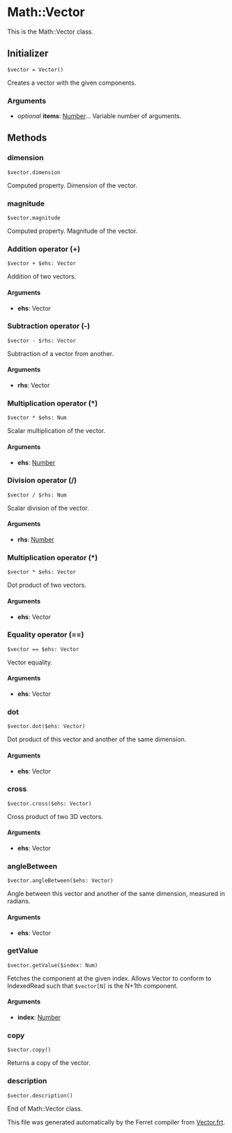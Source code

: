 # Math::Vector

This is the Math::Vector class.




## Initializer

```
$vector = Vector()
```

Creates a vector with the given components.


### Arguments

* *optional* __items__: [Number](/std/doc/Number.md)...  Variable number of arguments. 

## Methods

### dimension

```
$vector.dimension
```

Computed property. Dimension of the vector.



### magnitude

```
$vector.magnitude
```

Computed property. Magnitude of the vector.



### Addition operator (+)

```
$vector + $ehs: Vector
```

Addition of two vectors.


#### Arguments

* __ehs__: Vector  



### Subtraction operator (-)

```
$vector - $rhs: Vector
```

Subtraction of a vector from another.


#### Arguments

* __rhs__: Vector  



### Multiplication operator (*)

```
$vector * $ehs: Num
```

Scalar multiplication of the vector.


#### Arguments

* __ehs__: [Number](/std/doc/Number.md)  



### Division operator (/)

```
$vector / $rhs: Num
```

Scalar division of the vector.


#### Arguments

* __rhs__: [Number](/std/doc/Number.md)  



### Multiplication operator (*)

```
$vector * $ehs: Vector
```

Dot product of two vectors.


#### Arguments

* __ehs__: Vector  



### Equality operator (==)

```
$vector == $ehs: Vector
```

Vector equality.


#### Arguments

* __ehs__: Vector  



### dot

```
$vector.dot($ehs: Vector)
```

Dot product of this vector and another of the same dimension.


#### Arguments

* __ehs__: Vector  



### cross

```
$vector.cross($ehs: Vector)
```

Cross product of two 3D vectors.


#### Arguments

* __ehs__: Vector  



### angleBetween

```
$vector.angleBetween($ehs: Vector)
```

Angle between this vector and another of the same dimension, measured in
radians.


#### Arguments

* __ehs__: Vector  



### getValue

```
$vector.getValue($index: Num)
```

Fetches the component at the given index. Allows Vector to conform to
IndexedRead such that `$vector[N]` is the N+1th component.


#### Arguments

* __index__: [Number](/std/doc/Number.md)  



### copy

```
$vector.copy()
```

Returns a copy of the vector.





### description

```
$vector.description()
```







End of Math::Vector class.

This file was generated automatically by the Ferret compiler from
[Vector.frt](../Vector.frt).